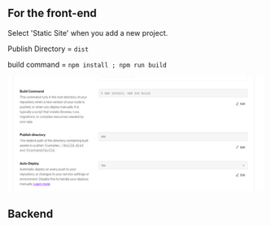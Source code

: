 ## For the front-end

Select 'Static Site' when you add a new project. 

Publish Directory = `dist`

build command = `npm install ; npm run build`

![Render Settings](Render.png)

## Backend